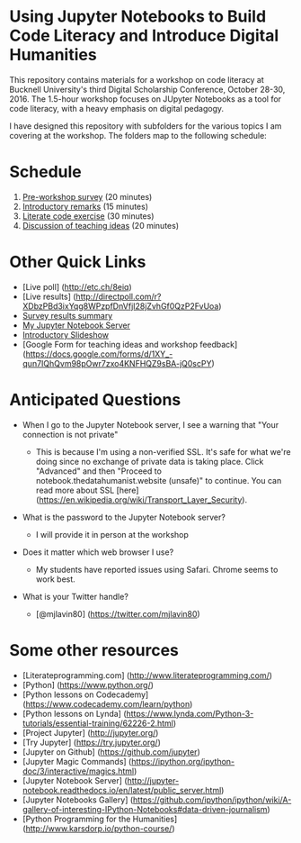 # Using Jupyter Notebooks to Build Code Literacy and Introduce Digital Humanities
This repository contains materials for a workshop on code literacy at Bucknell University's third Digital Scholarship Conference, October 28-30, 2016. The 1.5-hour workshop focuses on JUpyter Notebooks as a tool for code literacy, with a heavy emphasis on digital pedagogy.

I have designed this repository with subfolders for the various topics I am covering at the workshop. The folders map to the following schedule:

# Schedule

1. [Pre-workshop survey](./survey) (20 minutes)
2. [Introductory remarks](./intro) (15 minutes)
3. [Literate code exercise](./literate_code) (30 minutes)
4. [Discussion of teaching ideas](./teaching_ideas) (20 minutes)

# Other Quick Links

- [Live poll] (http://etc.ch/8eiq)
- [Live results] (http://directpoll.com/r?XDbzPBd3ixYqg8WPzpfDnVfjI28jZvhGf0QzP2FvUoa)
- [Survey results summary](./survey/results.md)
- [My Jupyter Notebook Server](https://notebook.thedatahumanist.website/)
- [Introductory Slideshow](https://mjlavin80.github.io/bucknell-code-literacy-workshop-2016)
- [Google Form for teaching ideas and workshop feedback] (https://docs.google.com/forms/d/1XY_-qun7IQhQvm98pOwr7zxo4KNFHQZ9sBA-jQ0scPY)

# Anticipated Questions
* When I go to the Jupyter Notebook server, I see a warning that "Your connection is not private"

  * This is because I'm using a non-verified SSL. It's safe for what we're doing since no exchange of private data is taking place. Click "Advanced" and then "Proceed to notebook.thedatahumanist.website (unsafe)" to continue. You can read more about SSL [here] (https://en.wikipedia.org/wiki/Transport_Layer_Security).

* What is the password to the Jupyter Notebook server?

  * I will provide it in person at the workshop

* Does it matter which web browser I use?

  * My students have reported issues using Safari. Chrome seems to work best.

* What is your Twitter handle?

  * [@mjlavin80] (https://twitter.com/mjlavin80)

# Some other resources

 * [Literateprogramming.com] (http://www.literateprogramming.com/)
 * [Python] (https://www.python.org/)
 * [Python lessons on Codecademy] (https://www.codecademy.com/learn/python)
 * [Python lessons on Lynda] (https://www.lynda.com/Python-3-tutorials/essential-training/62226-2.html)
 * [Project Jupyter] (http://jupyter.org/)
 * [Try Jupyter] (https://try.jupyter.org/)
 * [Jupyter on Github] (https://github.com/jupyter)
 * [Jupyter Magic Commands] (https://ipython.org/ipython-doc/3/interactive/magics.html)
 * [Jupyter Notebook Server] (http://jupyter-notebook.readthedocs.io/en/latest/public_server.html)
 * [Jupyter Notebooks Gallery] (https://github.com/ipython/ipython/wiki/A-gallery-of-interesting-IPython-Notebooks#data-driven-journalism)
 * [Python Programming for the Humanities] (http://www.karsdorp.io/python-course/)
